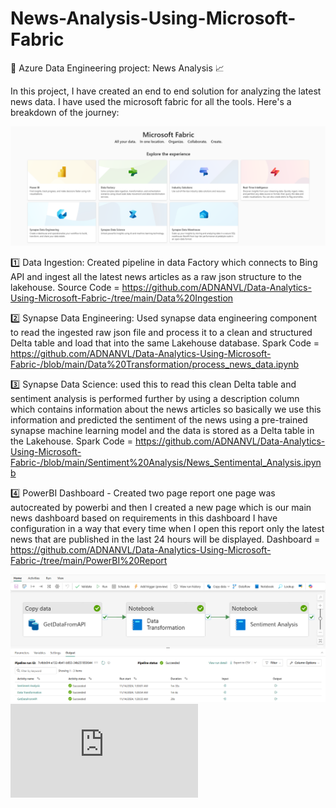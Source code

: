 # News-Analysis-Using-Microsoft-Fabric

🚀 Azure Data Engineering project: News Analysis 📈


In this project, I have created an end to end solution for analyzing the latest news data. I have used the microsoft fabric for all the tools. Here's a 
breakdown of the journey:


![workflow](https://github.com/ADNANVL/Data-Analytics-Using-Microsoft-Fabric-/blob/main/Microsoft%20Fabric%20Tools.png)

1️⃣ Data Ingestion: Created pipeline in data Factory which connects to Bing API and ingest all the latest news articles as a raw json structure to the lakehouse.
Source Code = https://github.com/ADNANVL/Data-Analytics-Using-Microsoft-Fabric-/tree/main/Data%20Ingestion

2️⃣ Synapse Data Engineering: Used synapse data engineering component to read the ingested raw json file and process it to a clean and structured Delta table and load that into the same Lakehouse database.
Spark Code = https://github.com/ADNANVL/Data-Analytics-Using-Microsoft-Fabric-/blob/main/Data%20Transformation/process_news_data.ipynb

3️⃣ Synapse Data Science: used this to read this clean Delta table and sentiment analysis is performed further by using a description column which contains information 
about the news articles so basically we use this information and predicted the sentiment of the news using a pre-trained synapse machine learning model and the data 
is stored as a Delta table in the Lakehouse.
Spark Code = https://github.com/ADNANVL/Data-Analytics-Using-Microsoft-Fabric-/blob/main/Sentiment%20Analysis/News_Sentimental_Analysis.ipynb

4️⃣ PowerBI Dashboard - Created two page report one page was autocreated by powerbi and then I created a new page which is our main news dashboard based on 
requirements in this dashboard I have configuration in a way that every time when I open this report only the latest news that are published in the last 24 hours will 
be displayed.
Dashboard = https://github.com/ADNANVL/Data-Analytics-Using-Microsoft-Fabric-/tree/main/PowerBI%20Report

![Pipeline](https://github.com/ADNANVL/Data-Analytics-Using-Microsoft-Fabric-/blob/main/Final%20Pipeline/Pipeline.png)
![Dashboard](https://github.com/ADNANVL/Data-Analytics-Using-Microsoft-Fabric-/blob/main/PowerBI%20Report/News_Dashboard_.pdf)

